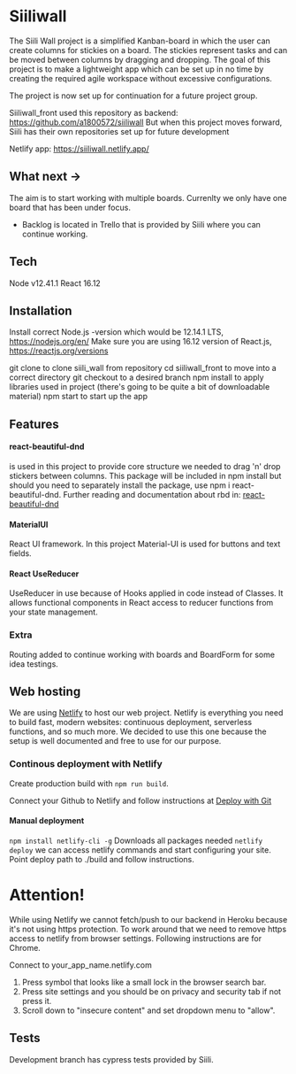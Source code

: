 # Siiliwall
The Siili Wall project is a simplified Kanban-board in which the user can create columns for stickies on a board. The stickies represent tasks and can be moved between columns by dragging and dropping. The goal of this project is to make a lightweight app which can be set up in no time by creating the required agile workspace without excessive configurations.

The project is now set up for continuation for a future project group.

Siiliwall_front used this repository as backend:
https://github.com/a1800572/siiliwall
But when this project moves forward, Siili has their own repositories set up for future development

Netlify app: https://siiliwall.netlify.app/

## What next ->
The aim is to start working with multiple boards. Currenlty we only have one board that has been under focus.
 - Backlog is located in Trello that is provided by Siili where you can continue working.

## Tech
Node v12.41.1
React 16.12

## Installation
Install correct Node.js -version which would be 12.14.1 LTS, https://nodejs.org/en/
Make sure you are using 16.12 version of React.js, https://reactjs.org/versions

git clone <insert url here> to clone siili_wall from repository
cd siiliwall_front to move into a correct directory
git checkout to a desired branch
npm install to apply libraries used in project (there's going to be quite a bit of downloadable material)
npm start to start up the app

## Features

#### react-beautiful-dnd
is used in this project to provide core structure we needed to drag 'n' drop stickers between columns. This package will be included in npm install but should you need to separately install the package, use npm i react-beautiful-dnd. Further reading and documentation about rbd in: [react-beautiful-dnd](https://www.npmjs.com/package/react-beautiful-dnd)

#### MaterialUI
React UI framework. In this project Material-UI is used for buttons and text fields.

#### React UseReducer
UseReducer in use because of Hooks applied in code instead of Classes. It allows functional components in React access to reducer functions from your state management.

### Extra
Routing added to continue working with boards and BoardForm for some idea testings.

## Web hosting
We are using [Netlify](https://www.netlify.com/) to host our web project. Netlify is everything you need to build fast, modern websites: continuous deployment, serverless functions, and so much more. We decided to use this one because the setup is well documented and free to use for our purpose.

### Continous deployment with Netlify
Create production build with `npm run build`. 

Connect your Github to Netlify and follow instructions at [Deploy with Git](https://docs.netlify.com/site-deploys/create-deploys/#deploy-with-git)

#### Manual deployment
`npm install netlify-cli -g` Downloads all packages needed
`netlify deploy` we can access netlify commands and start configuring your site. Point deploy path to ./build and follow instructions.

# Attention!
While using Netlify we cannot fetch/push to our backend in Heroku because it's not using https protection. To work around that we need to remove https access to netlify from browser settings. Following instructions are for Chrome.

Connect to your_app_name.netlify.com

1. Press symbol that looks like a small lock in the browser search bar.
2. Press site settings and you should be on privacy and security tab if not press it.
3. Scroll down to "insecure content" and set dropdown menu to "allow".

## Tests
Development branch has cypress tests provided by Siili.
